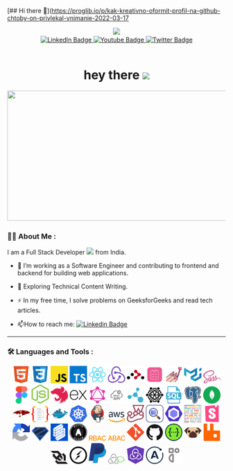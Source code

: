 [## Hi there 👋](https://proglib.io/p/kak-kreativno-oformit-profil-na-github-chtoby-on-privlekal-vnimanie-2022-03-17

<div id="header" align="center">
    <img src="https://media2.giphy.com/media/v1.Y2lkPTc5MGI3NjExbGhrY2podXd3NHRsNGU2bm4zOGZnZ2hpdjBodXRvMzZtMDY3ZW84cCZlcD12MV9pbnRlcm5hbF9naWZfYnlfaWQmY3Q9Zw/xUPGGDNsLvqsBOhuU0/giphy.gif" width="100" />
    <div id="badges">
      <a href="your-linkedin-URL">
        <img src="https://img.shields.io/badge/LinkedIn-blue?style=for-the-badge&logo=linkerd&logoColor=white" alt="LinkedIn Badge" />
      </a>
      <a href="your-youtube-URL">
        <img src="https://img.shields.io/badge/YouTube-red?style=for-the-badge&logo=youtube&logoColor=white" alt="Youtube Badge" />
      </a>
      <a href="your-twitter-URL">
        <img src="https://img.shields.io/badge/Twitter-blue?style=for-the-badge&logo=x&logoColor=white" alt="Twitter Badge" />
      </a>
    </div>
    <img src="https://komarev.com/ghpvc/?username=Aist76&style=flat-square&color=blue" alt="" />
    <h1>
      hey there
      <img src="https://media.giphy.com/media/hvRJCLFzcasrR4ia7z/giphy.gif" width="30px" />
    </h1>
  </div>
  <div align="center">
    <img src="https://media.giphy.com/media/dWesBcTLavkZuG35MI/giphy.gif" width="600" height="300" />
  </div>

### :man_technologist: About Me :

I am a Full Stack Developer <img src="https://media.giphy.com/media/WUlplcMpOCEmTGBtBW/giphy.gif" width="30"> from India.
- :telescope: I’m working as a Software Engineer and contributing to frontend and backend for building web applications.

- :seedling: Exploring Technical Content Writing.

- :zap: In my free time, I solve problems on GeeksforGeeks and read tech articles.

- :mailbox:How to reach me: [![Linkedin Badge](https://img.shields.io/badge/-kakbar-blue?style=flat&logo=linkerd&logoColor=white)](your-linkedin-url)
---

### :hammer_and_wrench: Languages and Tools :
<div align="center">
  <img src="./icons/HTML.svg" title="HTML" width="40" />
  <img src="./icons/CSS.svg" title="CSS" width="40" />
  <img src="./icons/JavaScript.svg" title="JavaScript" width="40" />
  <img src="./icons/TypeScript.svg" title="TypeScript" width="40" />
  <img src="./icons/React.svg" title="React" width="40" />
  <img src="./icons/Redux-Toolkit.svg" title="Redux Toolkit" width="40" />
  <img src="./icons/React Router Dom.svg" title="React Router DOM" width="40" />
  <img src="./icons/React Hook Form.svg" title="React Hook Form" width="40" />
  <img src="./icons/Styled Components.svg" title="Styled Components" width="40" />
  <img src="./icons/Material UI.svg" title="Material UI" width="40" />
  <img src="./icons/SASS.svg" title="SASS" width="40" />
  <img src="./icons/Figma.svg" title="Figma" width="40" />
  <img src="./icons/Node JS.svg" title="Node.js" width="40" />
  <img src="./icons/Nest JS.svg" title="NestJS" width="40" />
  <img src="./icons/Express.svg" title="Express" width="40" />
  <img src="./icons/GraphQL.svg" title="GraphQL" width="40" />
  <img src="./icons/REST API.svg" title="REST API" width="40" />
  <img src="./icons/Microservices.svg" title="Microservices" width="40" />
  <img src="./icons/Hexagonal Architecture.svg" title="Hexagonal Architecture" width="40" />
  <img src="./icons/Raw SQL.svg" title="Raw SQL" width="40" />
  <img src="./icons/PostgreSQL.svg" title="PostgreSQL" width="40" />
  <img src="./icons/MongoDB.svg" title="MongoDB" width="40" />
  <img src="./icons/Mongoose.svg" title="Mongoose" width="40" />
  <img src="./icons/TypeORM.svg" title="TypeORM" width="40" />
  <img src="./icons/Docker.svg" title="Docker" width="40" />
  <img src="./icons/Kubernetes.svg" title="Kubernetes" width="40" />
  <img src="./icons/Jenkins.svg" title="Jenkins" width="40" />
  <img src="./icons/AWS.svg" title="AWS" width="40" />
  <img src="./icons/Jest.svg" title="Jest" width="40" />
  <img src="./icons/Unit tests.svg" title="Unit Tests" width="40" />
  <img src="./icons/ESLint.svg" title="ESLint" width="40" />
  <img src="./icons/Prettier.svg" title="Prettier" width="40" />
  <img src="./icons/Storybook.svg" title="Storybook" width="40" />
  <img src="./icons/reCAPTCHA.svg" title="reCAPTCHA" width="40" />
  <img src="./icons/Zod.svg" title="Zod" width="40" />
  <img src="./icons/Formik.svg" title="Formik" width="40" />
  <img src="./icons/OAuth2.svg" title="OAuth2" width="40" />
  <img src="./icons/RBAC.svg" title="RBAC" width="40" />
  <img src="./icons/ABAC.svg" title="ABAC" width="40" />
  <img src="./icons/Git.svg" title="Git" width="40" />
  <img src="./icons/GitHub.svg" title="GitHub" width="40" />
  <img src="./icons/Swagger.svg" title="Swagger" width="40" />
  <img src="./icons/Pug.svg" title="Pug" width="40" />
  <img src="./icons/Rabbitmq.svg" title="RabbitMQ" width="40" />
  <img src="./icons/WebSocket.svg" title="WebSocket" width="40" />
  <img src="./icons/SocketIO.svg" title="Socket.IO" width="40" />
  <img src="./icons/PayPal.svg" title="PayPal" width="40" />
  <img src="./icons/Redux-Saga.svg" title="Redux-Saga" width="40" />
  <img src="./icons/RTK Query.svg" title="RTK Query" width="40" />
  <img src="./icons/Apollo.svg" title="Apollo" width="40" />
  <img src="./icons/Radix UI.svg" title="Radix UI" width="40" />
</div>

<!--
**Aist76/Aist76** is a ✨ _special_ ✨ repository because its `README.md` (this file) appears on your GitHub profile.

Here are some ideas to get you started:

- 🔭 I’m currently working on ...
- 🌱 I’m currently learning ...
- 👯 I’m looking to collaborate on ...
- 🤔 I’m looking for help with ...
- 💬 Ask me about ...
- 📫 How to reach me: ...
- 😄 Pronouns: ...
- ⚡ Fun fact: ...
-->
